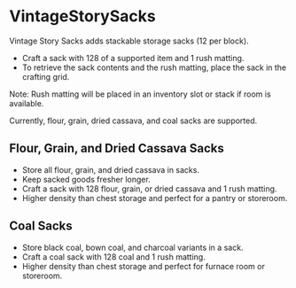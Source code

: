 # VintageStorySacks
Vintage Story Sacks adds stackable storage sacks (12 per block).
- Craft a sack with 128 of a supported item and 1 rush matting.
- To retrieve the sack contents and the rush matting, place the sack in the crafting grid.

Note: Rush matting will be placed in an inventory slot or stack if room is available.

Currently, flour, grain, dried cassava, and coal sacks are supported.

## Flour, Grain, and Dried Cassava Sacks
- Store all flour, grain, and dried cassava in sacks.
- Keep sacked goods fresher longer.
- Craft a sack with 128 flour, grain, or dried cassava and 1 rush matting.
- Higher density than chest storage and perfect for a pantry or storeroom.

## Coal Sacks
- Store black coal, bown coal, and charcoal variants in a sack.
- Craft a coal sack with 128 coal and 1 rush matting.
- Higher density than chest storage and perfect for furnace room or storeroom.
